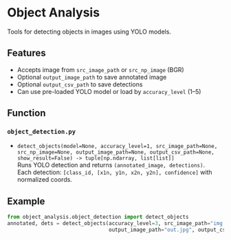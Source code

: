 # Object Analysis

Tools for detecting objects in images using YOLO models.

## Features
- Accepts image from `src_image_path` or `src_np_image` (BGR)
- Optional `output_image_path` to save annotated image
- Optional `output_csv_path` to save detections
- Can use pre-loaded YOLO model or load by `accuracy_level` (1–5)

## Function
### `object_detection.py`
- `detect_objects(model=None, accuracy_level=1, src_image_path=None, src_np_image=None, output_image_path=None, output_csv_path=None, show_result=False) -> tuple[np.ndarray, list[list]]`  
  Runs YOLO detection and returns `(annotated_image, detections)`.  
  Each detection: `[class_id, [x1n, y1n, x2n, y2n], confidence]` with normalized coords.

## Example
```python
from object_analysis.object_detection import detect_objects
annotated, dets = detect_objects(accuracy_level=3, src_image_path="img.jpg",
                                 output_image_path="out.jpg", output_csv_path="out.csv")
